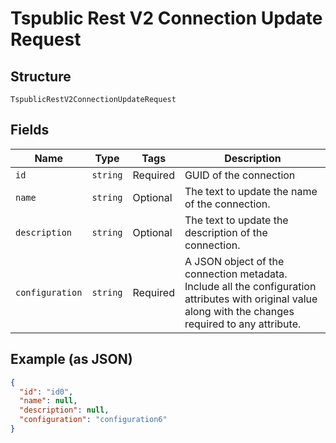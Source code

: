 
# Tspublic Rest V2 Connection Update Request

## Structure

`TspublicRestV2ConnectionUpdateRequest`

## Fields

| Name | Type | Tags | Description |
|  --- | --- | --- | --- |
| `id` | `string` | Required | GUID of the connection |
| `name` | `string` | Optional | The text to update the name of the connection. |
| `description` | `string` | Optional | The text to update the description of the connection. |
| `configuration` | `string` | Required | A JSON object of the connection metadata. Include all the configuration attributes with original value along with the changes required to any attribute. |

## Example (as JSON)

```json
{
  "id": "id0",
  "name": null,
  "description": null,
  "configuration": "configuration6"
}
```

